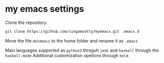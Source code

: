 # my emacs settings

Clone the repository

```bash
git clone https://github.com/singamsetty/myemacs.git .emacs.d
```

Move the file `dotemacs` to the home folder and rename it as `.emacs`

Main languages supported as `python3` throguh `jedi` and `haskell` through the `haskell-mode`
Additional customization opetions through `helm`
